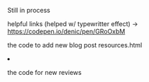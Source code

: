 Still in process

helpful links (helped w/ typewritter effect) -> https://codepen.io/denic/pen/GRoOxbM


the code to add new blog post resources.html
<li><a href="<!-- link goes here -->" target="_blank"><!-- ttitle of post goes here --></a></li>



the code for new reviews
<div class="testimonial-item">
    <div class="circle"></div> <!-- their name -->
    <div class="info">
        <p></p> <!-- Add what they said -->
    </div>
</div>